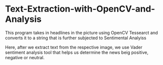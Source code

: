# Text-Extraction-with-OpenCV-and-Analysis
This program takes in headlines in the picture using OpenCV Tessearct and converts it to a string that is further subjected to Sentimental Analyiss

Here, after we extract text from the respective image, we use Vader sentiment analysis tool that helps us determine the news beig positive, negative or neutral. 
